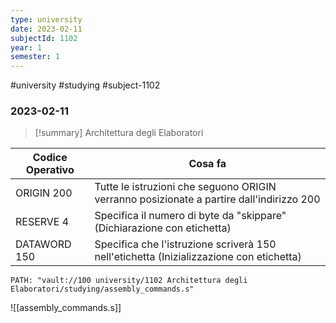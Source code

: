 ```yaml
---
type: university
date: 2023-02-11
subjectId: 1102
year: 1
semester: 1
---
```

#university #studying #subject-1102
### 2023-02-11
> [!summary] Architettura degli Elaboratori

| Codice Operativo | Cosa fa                                                                                  |
| ---------------- | ---------------------------------------------------------------------------------------- |
| ORIGIN 200       | Tutte le istruzioni che seguono ORIGIN verranno posizionate a partire dall'indirizzo 200 |
| RESERVE 4        | Specifica il numero di byte da "skippare" (Dichiarazione con etichetta)                  |
| DATAWORD 150     | Specifica che l'istruzione scriverà 150 nell'etichetta (Inizializzazione con etichetta)  | 

```embed-c
PATH: "vault://100 university/1102 Architettura degli Elaboratori/studying/assembly_commands.s"
```
![[assembly_commands.s]]